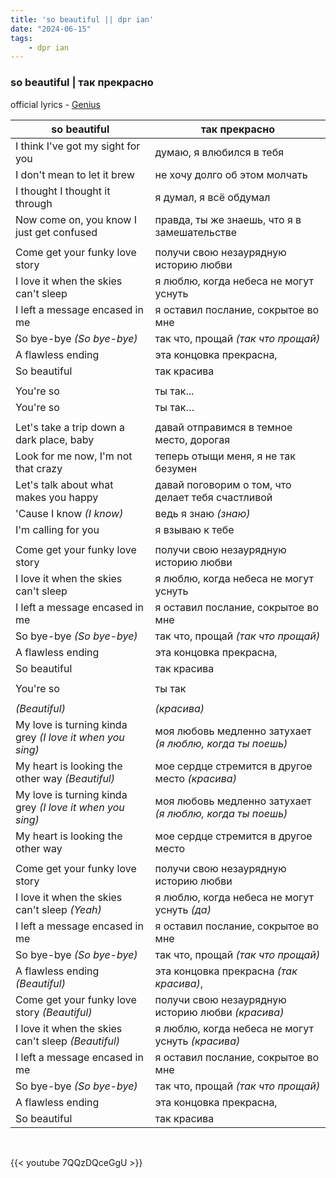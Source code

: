 ```yaml
---
title: 'so beautiful || dpr ian'
date: "2024-06-15"
tags:
    - dpr ian
---
```


### so beautiful | так прекрасно

official lyrics - [Genius](https://genius.com/Dpr-ian-so-beautiful-lyrics)

so beautiful | так прекрасно
--|--
I think I've got my sight for you | думаю, я влюбился в тебя
I don't mean to let it brew | не хочу долго об этом молчать
I thought I thought it through | я думал, я всё обдумал
Now come on, you know I just get confused | правда, ты же знаешь, что я в замешательстве
|||
Come get your funky love story | получи свою незаурядную историю любви
I love it when the skies can't sleep | я люблю, когда небеса не могут уснуть
I left a message encased in me | я оставил послание, сокрытое во мне
So bye-bye *(So bye-bye)* | так что, прощай *(так что прощай)*
A flawless ending | эта концовка прекрасна,
So beautiful | так красива
|||
You're so | ты так...
You're so | ты так…
|||
Let's take a trip down a dark place, baby | давай отправимся в темное место, дорогая
Look for me now, I'm not that crazy | теперь отыщи меня, я не так безумен
Let's talk about what makes you happy | давай поговорим о том, что делает тебя счастливой
'Cause I know *(I know)* | ведь я знаю *(знаю)*
I'm calling for you | я взываю к тебе
|||
Come get your funky love story | получи свою незаурядную историю любви
I love it when the skiеs can't sleep | я люблю, когда небеса не могут уснуть
I left a message еncased in me | я оставил послание, сокрытое во мне
So bye-bye *(So bye-bye)* | так что, прощай *(так что прощай)*
A flawless ending | эта концовка прекрасна,
So beautiful | так красива
|||
You're so | ты так
|||
*(Beautiful)* | *(красива)*
My love is turning kinda grey *(I love it when you sing)* | моя любовь медленно затухает *(я люблю, когда ты поешь)*
My heart is looking the other way *(Beautiful)* | мое сердце стремится в другое место *(красива)*
My love is turning kinda grey *(I love it when you sing)* | моя любовь медленно затухает *(я люблю, когда ты поешь)*
My heart is looking the other way | мое сердце стремится в другое место
|||
Come get your funky love story | получи свою незаурядную историю любви
I love it when the skies can't sleep *(Yeah)* | я люблю, когда небеса не могут уснуть *(да)*
I left a message encased in me | я оставил послание, сокрытое во мне
So bye-bye *(So bye-bye)* | так что, прощай *(так что прощай)*
A flawless ending *(Beautiful)* | эта концовка прекрасна *(так красива)*,
Come get your funky love story *(Beautiful)* | получи свою незаурядную историю любви *(красива)*
I love it when the skies can't sleep *(Beautiful)* | я люблю, когда небеса не могут уснуть *(красива)*
I left a message encased in me | я оставил послание, сокрытое во мне
So bye-bye *(So bye-bye)* | так что, прощай *(так что прощай)*
A flawless ending | эта концовка прекрасна,
So beautiful | так красива

<br>

{{< youtube 7QQzDQceGgU >}}